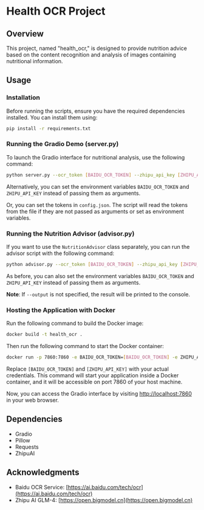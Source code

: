 # Health OCR Project

## Overview

This project, named "health_ocr," is designed to provide nutrition advice based on the content recognition and analysis of images containing nutritional information.

## Usage

### Installation

Before running the scripts, ensure you have the required dependencies installed. You can install them using:

```bash
pip install -r requirements.txt
```

### Running the Gradio Demo (server.py)

To launch the Gradio interface for nutritional analysis, use the following command:

```bash
python server.py --ocr_token [BAIDU_OCR_TOKEN] --zhipu_api_key [ZHIPU_API_KEY]
```

Alternatively, you can set the environment variables `BAIDU_OCR_TOKEN` and `ZHIPU_API_KEY` instead of passing them as arguments.

Or, you can set the tokens in `config.json`. The script will read the tokens from the file if they are not passed as arguments or set as environment variables.

### Running the Nutrition Advisor (advisor.py)

If you want to use the `NutritionAdvisor` class separately, you can run the advisor script with the following command:

```bash
python advisor.py --ocr_token [BAIDU_OCR_TOKEN] --zhipu_api_key [ZHIPU_API_KEY] --img_path path/to/image.png --output path/to/output.txt
```

As before, you can also set the environment variables `BAIDU_OCR_TOKEN` and `ZHIPU_API_KEY` instead of passing them as arguments.

**Note**: If `--output` is not specified, the result will be printed to the console.

### Hosting the Application with Docker

Run the following command to build the Docker image:

```bash
docker build -t health_ocr .
```

Then run the following command to start the Docker container:

```bash
docker run -p 7860:7860 -e BAIDU_OCR_TOKEN=[BAIDU_OCR_TOKEN] -e ZHIPU_API_KEY=[ZHIPU_API_KEY] health_ocr
```

Replace `[BAIDU_OCR_TOKEN]` and `[ZHIPU_API_KEY]` with your actual credentials. This command will start your application inside a Docker container, and it will be accessible on port 7860 of your host machine.

Now, you can access the Gradio interface by visiting [http://localhost:7860](http://localhost:7860) in your web browser.

## Dependencies

- Gradio
- Pillow
- Requests
- ZhipuAI

## Acknowledgments

- Baidu OCR Service: [https://ai.baidu.com/tech/ocr](https://ai.baidu.com/tech/ocr)
- Zhipu AI GLM-4: [https://open.bigmodel.cn](https://open.bigmodel.cn)
